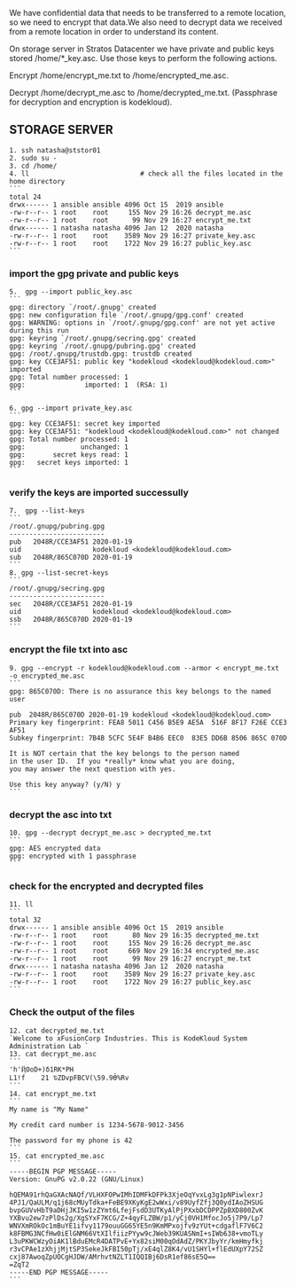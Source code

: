 We have confidential data that needs to be transferred to a remote location, so we need to encrypt that data.We also need to decrypt data we received from a remote location in order to understand its content.

On storage server in Stratos Datacenter we have private and public keys stored /home/*_key.asc. Use those keys to perform the following actions.

Encrypt /home/encrypt_me.txt to /home/encrypted_me.asc.

Decrypt /home/decrypt_me.asc to /home/decrypted_me.txt. (Passphrase for decryption and encryption is kodekloud).


## STORAGE SERVER
    1. ssh natasha@ststor01
    2. sudo su -
    3. cd /home/
    4. ll                            # check all the files located in the home directory
    ```
    total 24
    drwx------ 1 ansible ansible 4096 Oct 15  2019 ansible
    -rw-r--r-- 1 root    root     155 Nov 29 16:26 decrypt_me.asc
    -rw-r--r-- 1 root    root      99 Nov 29 16:27 encrypt_me.txt
    drwx------ 1 natasha natasha 4096 Jan 12  2020 natasha
    -rw-r--r-- 1 root    root    3589 Nov 29 16:27 private_key.asc
    -rw-r--r-- 1 root    root    1722 Nov 29 16:27 public_key.asc
    ```
### import the gpg private and public keys
    5.  gpg --import public_key.asc   
    ```
    gpg: directory `/root/.gnupg' created
    gpg: new configuration file `/root/.gnupg/gpg.conf' created
    gpg: WARNING: options in `/root/.gnupg/gpg.conf' are not yet active during this run
    gpg: keyring `/root/.gnupg/secring.gpg' created
    gpg: keyring `/root/.gnupg/pubring.gpg' created
    gpg: /root/.gnupg/trustdb.gpg: trustdb created
    gpg: key CCE3AF51: public key "kodekloud <kodekloud@kodekloud.com>" imported
    gpg: Total number processed: 1
    gpg:               imported: 1  (RSA: 1)
    ```

    6. gpg --import private_key.asc
    ```
    gpg: key CCE3AF51: secret key imported
    gpg: key CCE3AF51: "kodekloud <kodekloud@kodekloud.com>" not changed
    gpg: Total number processed: 1
    gpg:              unchanged: 1
    gpg:       secret keys read: 1
    gpg:   secret keys imported: 1
    ```
### verify the keys are imported successully
    7.  gpg --list-keys
    ```
    /root/.gnupg/pubring.gpg
    ------------------------
    pub   2048R/CCE3AF51 2020-01-19
    uid                  kodekloud <kodekloud@kodekloud.com>
    sub   2048R/865C070D 2020-01-19
    ```
    8. gpg --list-secret-keys
    ```
    /root/.gnupg/secring.gpg
    ------------------------
    sec   2048R/CCE3AF51 2020-01-19
    uid                  kodekloud <kodekloud@kodekloud.com>
    ssb   2048R/865C070D 2020-01-19
    ```
    
### encrypt the file txt into asc
    9. gpg --encrypt -r kodekloud@kodekloud.com --armor < encrypt_me.txt  -o encrypted_me.asc
    ```
    gpg: 865C070D: There is no assurance this key belongs to the named user

    pub  2048R/865C070D 2020-01-19 kodekloud <kodekloud@kodekloud.com>
    Primary key fingerprint: FEA8 5011 C456 B5E9 AE5A  516F 8F17 F26E CCE3 AF51
    Subkey fingerprint: 7B4B 5CFC 5E4F B4B6 EEC0  83E5 DD6B 8506 865C 070D

    It is NOT certain that the key belongs to the person named
    in the user ID.  If you *really* know what you are doing,
    you may answer the next question with yes.

    Use this key anyway? (y/N) y
    ```
### decrypt the asc into txt
    10. gpg --decrypt decrypt_me.asc > decrypted_me.txt
    ```
    gpg: AES encrypted data
    gpg: encrypted with 1 passphrase
    ```

### check for the encrypted and decrypted files 
    11. ll
    ```
    total 32
    drwx------ 1 ansible ansible 4096 Oct 15  2019 ansible
    -rw-r--r-- 1 root    root      80 Nov 29 16:35 decrypted_me.txt
    -rw-r--r-- 1 root    root     155 Nov 29 16:26 decrypt_me.asc
    -rw-r--r-- 1 root    root     669 Nov 29 16:34 encrypted_me.asc
    -rw-r--r-- 1 root    root      99 Nov 29 16:27 encrypt_me.txt
    drwx------ 1 natasha natasha 4096 Jan 12  2020 natasha
    -rw-r--r-- 1 root    root    3589 Nov 29 16:27 private_key.asc
    -rw-r--r-- 1 root    root    1722 Nov 29 16:27 public_key.asc
    ```
### Check the output of the files
    12. cat decrypted_me.txt
    `Welcome to xFusionCorp Industries. This is KodeKloud System Administration Lab `
    13. cat decrypt_me.asc
    ```
    'h'ҊOoD+)δ1RK*PH
    L1!f    21 ԎZDvpFBCV(\59.9Ӫ%Rv
    ```
    14. cat encrypt_me.txt
    ```
    My name is "My Name"

    My credit card number is 1234-5678-9012-3456

    The password for my phone is 42
    ```
    15. cat encrypted_me.asc
    ```
    -----BEGIN PGP MESSAGE-----
    Version: GnuPG v2.0.22 (GNU/Linux)

    hQEMA91rhQaGXAcNAQf/VLHXFOPwIMhIDMFkDFPk3XjeOqYvxLg3g1pNPiwlexrJ
    4PJ1/QaULM/q1j68cMUyTdka+FeBE9XKyKgE2wWxi/v89UyfZfj3Q0ydIAoZHSUG
    bvpGUVvHbT9aDHjJKI5w1zZYmt6LfejFsdD3UTKyAlPjPXxbDCDPPZpBXD800ZvK
    YXBvu2ew7zPlDs2g/XgSYxF7KCG/Z+4qyFLZBW/p1/yCj0VH1MfocJo5j7P9/Lp7
    WNVXmROkOc1mBuYE1ifvy1179ouuGG65YE5n9KmMPxojfv9zYUt+cdgaflF7V6C2
    k8FBMG3NCfHw0iElGNM66VtXIlfiizPYyw9cJWeb39KUASNmI+sIWb638+vmoTLy
    L3uPKWCWzyOiAK1lBduEMcR4DATPvE+Yx82siM00qOdAdZ/PKYJbyYr/kmHmyfkj
    r3vCPAe1zXhjjMjtSP3SekeJkFBI50pTj/xE4qlZ8K4/vU1SHYl+flEdUXpY72SZ
    cxj87AwoqZpUOCgHJDW/AMrhvtNZLT1IQQIBj6DsR1ef86sE5Q==
    =ZqT2
    -----END PGP MESSAGE-----
    ```